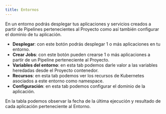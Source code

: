 ```yaml
---
title: Entornos
---
```


En un entorno podrás desplegar tus aplicaciones y servicios creados a partir de Pipelines pertenecientes al Proyecto como así también configurar el dominio de tu aplicación.
* **Desplegar**: con este botón podrás desplegar 1 o más aplicaciones en tu entorno.
* **Crear Jobs**: con este botón pueden crearse 1 o más aplicaciones a partir de un Pipeline perteneciente al Proyecto.
* **Variables del entorno**: en esta tab podemos darle valor a las variables heredadas desde el Proyecto contenedor.
* **Recursos**: en esta tab podemos ver los recursos de Kubernetes asociados a este entorno como namespace.
* **Configuración**: en esta tab podemos configurar el dominio de la aplicación.

En la tabla podemos observar la fecha de la última ejecución y resultado de cada aplicación perteneciente al Entorno.
